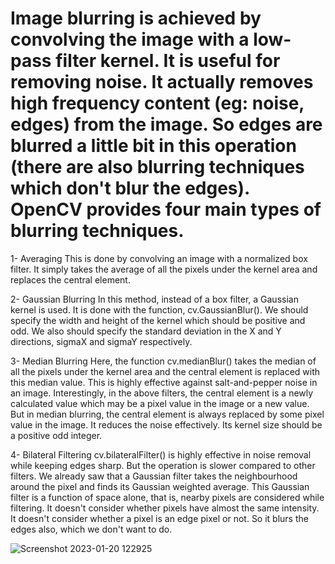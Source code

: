 # Image blurring is achieved by convolving the image with a low-pass filter kernel. It is useful for removing noise. It actually removes high frequency content (eg: noise, edges) from the image. So edges are blurred a little bit in this operation (there are also blurring techniques which don't blur the edges). OpenCV provides four main types of blurring techniques.

1- Averaging
This is done by convolving an image with a normalized box filter. It simply takes the average of all the pixels under the kernel area and replaces the central element.

2- Gaussian Blurring
In this method, instead of a box filter, a Gaussian kernel is used. It is done with the function, cv.GaussianBlur(). We should specify the width and height of the kernel which should be positive and odd. We also should specify the standard deviation in the X and Y directions, sigmaX and sigmaY respectively.

3- Median Blurring
Here, the function cv.medianBlur() takes the median of all the pixels under the kernel area and the central element is replaced with this median value. This is highly effective against salt-and-pepper noise in an image. Interestingly, in the above filters, the central element is a newly calculated value which may be a pixel value in the image or a new value. But in median blurring, the central element is always replaced by some pixel value in the image. It reduces the noise effectively. Its kernel size should be a positive odd integer.

4- Bilateral Filtering
cv.bilateralFilter() is highly effective in noise removal while keeping edges sharp. But the operation is slower compared to other filters. We already saw that a Gaussian filter takes the neighbourhood around the pixel and finds its Gaussian weighted average. This Gaussian filter is a function of space alone, that is, nearby pixels are considered while filtering. It doesn't consider whether pixels have almost the same intensity. It doesn't consider whether a pixel is an edge pixel or not. So it blurs the edges also, which we don't want to do.


![Screenshot 2023-01-20 122925](https://user-images.githubusercontent.com/99254412/213637404-3c3e5b92-04d7-4030-859b-19af0ff405c8.png)








